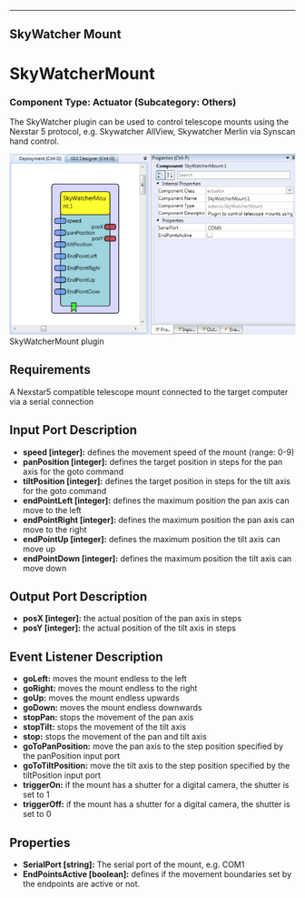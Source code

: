   
---
SkyWatcher Mount
---

# SkyWatcherMount

### Component Type: Actuator (Subcategory: Others)

The SkyWatcher plugin can be used to control telescope mounts using the Nexstar 5 protocol, e.g. Skywatcher AllView, Skywatcher Merlin via Synscan hand control.

![Screenshot: SkyWatcherMount plugin](img/skywatcher.png "Screenshot: SkyWatcherMount plugin")  
SkyWatcherMount plugin

## Requirements

A Nexstar5 compatible telescope mount connected to the target computer via a serial connection

## Input Port Description

*   **speed \[integer\]:** defines the movement speed of the mount (range: 0-9)
*   **panPosition \[integer\]:** defines the target position in steps for the pan axis for the goto command
*   **tiltPosition \[integer\]:** defines the target position in steps for the tilt axis for the goto command
*   **endPointLeft \[integer\]:** defines the maximum position the pan axis can move to the left
*   **endPointRight \[integer\]:** defines the maximum position the pan axis can move to the right
*   **endPointUp \[integer\]:** defines the maximum position the tilt axis can move up
*   **endPointDown \[integer\]:** defines the maximum position the tilt axis can move down

## Output Port Description

*   **posX \[integer\]:** the actual position of the pan axis in steps
*   **posY \[integer\]:** the actual position of the tilt axis in steps

## Event Listener Description

*   **goLeft:** moves the mount endless to the left
*   **goRight:** moves the mount endless to the right
*   **goUp:** moves the mount endless upwards
*   **goDown:** moves the mount endless downwards
*   **stopPan:** stops the movement of the pan axis
*   **stopTilt:** stops the movement of the tilt axis
*   **stop:** stops the movement of the pan and tilt axis
*   **goToPanPosition:** move the pan axis to the step position specified by the panPosition input port
*   **goToTiltPosition:** move the tilt axis to the step position specified by the tiltPosition input port
*   **triggerOn:** if the mount has a shutter for a digital camera, the shutter is set to 1
*   **triggerOff:** if the mount has a shutter for a digital camera, the shutter is set to 0

## Properties

*   **SerialPort \[string\]:** The serial port of the mount, e.g. COM1
*   **EndPointsActive \[boolean\]:** defines if the movement boundaries set by the endpoints are active or not.